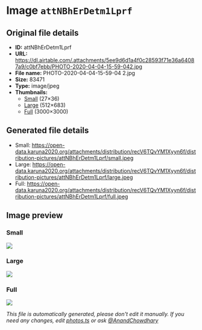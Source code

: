 # Image `attNBhErDetm1Lprf`

## Original file details

- **ID:** attNBhErDetm1Lprf
- **URL:** https://dl.airtable.com/.attachments/5ee9d6d1a4f0c28593f71e36a64087a9/c0bf7ebb/PHOTO-2020-04-04-15-59-042.jpg
- **File name:** PHOTO-2020-04-04-15-59-04 2.jpg
- **Size:** 83471
- **Type:** image/jpeg
- **Thumbnails:**
  - [Small](https://dl.airtable.com/.attachmentThumbnails/d30d13d57e43f46c1eca33331a384ff7/e269d92e) (27×36)
  - [Large](https://dl.airtable.com/.attachmentThumbnails/3ec916895f3390c3d9c38efaf3874b66/f766c5da) (512×683)
  - [Full](https://dl.airtable.com/.attachmentThumbnails/a374fb6d3f7f2503c492e2e7dbda61e1/9604727e) (3000×3000)

## Generated file details

- Small: https://open-data.karuna2020.org/attachments/distribution/recV6TQvYM1Xyyn6f/distribution-pictures/attNBhErDetm1Lprf/small.jpeg
- Large: https://open-data.karuna2020.org/attachments/distribution/recV6TQvYM1Xyyn6f/distribution-pictures/attNBhErDetm1Lprf/large.jpeg
- Full: https://open-data.karuna2020.org/attachments/distribution/recV6TQvYM1Xyyn6f/distribution-pictures/attNBhErDetm1Lprf/full.jpeg

## Image preview

### Small

![](https://open-data.karuna2020.org/attachments/distribution/recV6TQvYM1Xyyn6f/distribution-pictures/attNBhErDetm1Lprf/small.jpeg)

### Large

![](https://open-data.karuna2020.org/attachments/distribution/recV6TQvYM1Xyyn6f/distribution-pictures/attNBhErDetm1Lprf/large.jpeg)

### Full

![](https://open-data.karuna2020.org/attachments/distribution/recV6TQvYM1Xyyn6f/distribution-pictures/attNBhErDetm1Lprf/full.jpeg)

_This file is automatically generated, please don't edit it manually. If you need any changes, edit [photos.ts](/photos.ts) or ask [@AnandChowdhary](https://github.com/AnandChowdhary)_
